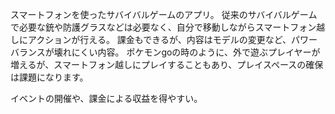 スマートフォンを使ったサバイバルゲームのアプリ。 
従来のサバイバルゲームで必要な銃や防護グラスなどは必要なく、自分で移動しながらスマートフォン越しにアクションが行える。 
課金もできるが、内容はモデルの変更など、パワーバランスが壊れにくい内容。 
ポケモンgoの時のように、外で遊ぶプレイヤーが増えるが、スマートフォン越しにプレイすることもあり、プレイスペースの確保は課題になります。

イベントの開催や、課金による収益を得やすい。
